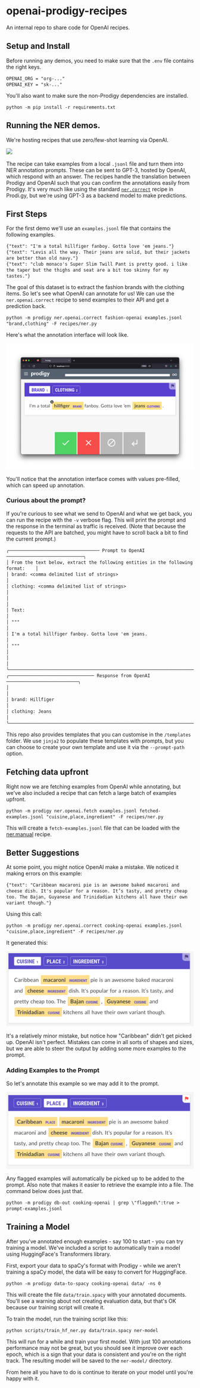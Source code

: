 # openai-prodigy-recipes

An internal repo to share code for OpenAI recipes.

## Setup and Install 

Before running any demos, you need to make sure that the `.env` file contains the right keys. 

```
OPENAI_ORG = "org-..."
OPENAI_KEY = "sk-..."
```

You'll also want to make sure the non-Prodigy dependencies are installed. 

```
python -m pip install -r requirements.txt
```

## Running the NER demos. 

We're hosting recipes that use zero/few-shot learning via OpenAI. 

![](image.png)

The recipe can take examples from a local `.jsonl` file and turn them into NER annotation prompts. These can be sent to GPT-3, hosted by OpenAI, which respond with an answer. The recipes handle the translation between Prodigy and OpenAI such that you can confirm the annotations easily from Prodigy. It's very much like using the standard [`ner.correct`](https://prodi.gy/docs/recipes#ner-correct) recipe in Prodi.gy, but we're using GPT-3 as a backend model to make predictions. 

## First Steps

For the first demo we'll use an `examples.jsonl` file that contains the following examples. 

```
{"text": "I'm a total hillfiger fanboy. Gotta love 'em jeans."}
{"text": "Levis all the way. Their jeans are solid, but their jackets are better than old navy."}
{"text": "club monaco's Super Slim Twill Pant is pretty good. i like the taper but the thighs and seat are a bit too skinny for my tastes."}
```

The goal of this dataset is to extract the fashion brands with the clothing items. So let's see what OpenAI can annotate for us! We can use the `ner.openai.correct` recipe to send examples to their API and get a prediction back.

```
python -m prodigy ner.openai.correct fashion-openai examples.jsonl "brand,clothing" -F recipes/ner.py
```

Here's what the annotation interface will look like. 

![](imgs/ner-correct.png)

You'll notice that the annotation interface comes with values pre-filled, which can speed up annotation.

### Curious about the prompt?

If you're curious to see what we send to OpenAI and what we get back, you can run the recipe with the `-v` verbose flag. This will print the prompt and the response in the terminal as traffic is received. (Note that because the requests to the API are batched, you might have to scroll back a bit to find the current prompt.)

```
╭────────────────────────────────── Prompt to OpenAI ─────────────────────────────╮
│ From the text below, extract the following entities in the following format:    │
│ brand: <comma delimited list of strings>                                        │
│ clothing: <comma delimited list of strings>                                     │
│                                                                                 │
│ Text:                                                                           │
│ """                                                                             │
│ I'm a total hillfiger fanboy. Gotta love 'em jeans.                             │
│ """                                                                             │
│                                                                                 │
╰─────────────────────────────────────────────────────────────────────────────────╯
╭──────────────────────────────── Response from OpenAI ───────────────────────────╮
│                                                                                 │
│ brand: Hillfiger                                                                │
│ clothing: Jeans                                                                 │
╰─────────────────────────────────────────────────────────────────────────────────╯
```

This repo also provides templates that you can customise in the `/templates` folder. We use `jinja2` to populate these templates with prompts, but you can choose to create your own template and use it via the `--prompt-path` option. 

## Fetching data upfront 

Right now we are fetching examples from OpenAI while annotating, but we've also included a recipe that can fetch a large batch of examples upfront. 

```
python -m prodigy ner.openai.fetch examples.jsonl fetched-examples.jsonl "cuisine,place,ingredient" -F recipes/ner.py
```

This will create a `fetch-examples.jsonl` file that can be loaded with the [ner.manual](https://prodi.gy/docs/recipes#ner-manual) recipe.

## Better Suggestions 

At some point, you might notice OpenAI make a mistake. We noticed it making errors on this example:

```
{"text": "Caribbean macaroni pie is an awesome baked macaroni and cheese dish. It's popular for a reason. It’s tasty, and pretty cheap too. The Bajan, Guyanese and Trinidadian kitchens all have their own variant though."}
```

Using this call: 

```
python -m prodigy ner.openai.correct cooking-openai examples.jsonl "cuisine,place,ingredient" -F recipes/ner.py
```

It generated this:

![](imgs/mistake.png)

It's a relatively minor mistake, but notice how "Caribbean" didn't get picked up. OpenAI isn't perfect. Mistakes can come in all sorts of shapes and sizes, but we are able to steer the output by adding some more examples to the prompt. 

### Adding Examples to the Prompt

So let's annotate this example so we may add it to the prompt.

![](imgs/flagged.png)

Any flagged examples will automatically be picked up to be added to the prompt. Also note that makes it easier to retrieve the example into a file. The command below does just that.

```
python -m prodigy db-out cooking-openai | grep \"flagged\":true > prompt-examples.jsonl
```

## Training a Model

After you've annotated enough examples - say 100 to start - you can try training a model. We've included a script to automatically train a model using HuggingFace's Transformers library. 

First, export your data to spaCy's format with Prodigy - while we aren't training a spaCy model, the data will be easy to convert for HuggingFace.

```
python -m prodigy data-to-spacy cooking-openai data/ -ns 0
```

This will create the file `data/train.spacy` with your annotated documents. You'll see a warning about not creating evaluation data, but that's OK because our training script will create it.

To train the model, run the training script like this:

```
python scripts/train_hf_ner.py data/train.spacy ner-model
```

This will run for a while and train your first model. With just 100 annotations performance may not be great, but you should see it improve over each epoch, which is a sign that your data is consistent and you're on the right track. The resulting model will be saved to the `ner-model/` directory. 

From here all you have to do is continue to iterate on your model until you're happy with it.

